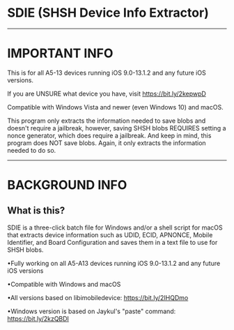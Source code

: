 # SDIE (SHSH Device Info Extractor)

--------------------------------------------------------------------------------------------------------------------------------------------------------------------

# IMPORTANT INFO

This is for all A5-13 devices running iOS 9.0-13.1.2 and any future iOS versions.

If you are UNSURE what device you have, visit https://bit.ly/2kepwpD

Compatible with Windows Vista and newer (even Windows 10) and macOS.

This program only extracts the information needed to save blobs and doesn't require a jailbreak, however, saving SHSH blobs REQUIRES setting a nonce generator, which does require a jailbreak. And keep in mind, this program does NOT save blobs. Again, it only extracts the information needed to do so.

--------------------------------------------------------------------------------------------------------------------------------------------------------------------

# BACKGROUND INFO
## What is this? 

SDIE is a three-click batch file for Windows and/or a shell script for macOS that extracts device information such as UDID, ECID, APNONCE, Mobile Identifier, and Board Configuration and saves them in a text file to use for SHSH blobs.

•Fully working on all A5-A13 devices running iOS 9.0-13.1.2 and any future iOS versions

•Compatible with Windows and macOS

•All versions based on libimobiledevice: https://bit.ly/2IHQDmo

•Windows version is based on Jaykul's "paste" command: https://bit.ly/2kzQBDI
